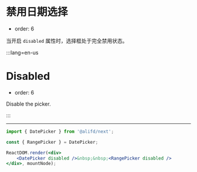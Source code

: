 # 禁用日期选择

- order: 6

当开启 `disabled` 属性时，选择框处于完全禁用状态。

:::lang=en-us
# Disabled

- order: 6

Disable the picker.

:::

---


````jsx
import { DatePicker } from '@alifd/next';

const { RangePicker } = DatePicker;

ReactDOM.render(<div>
    <DatePicker disabled />&nbsp;&nbsp;<RangePicker disabled />
</div>, mountNode);
````
